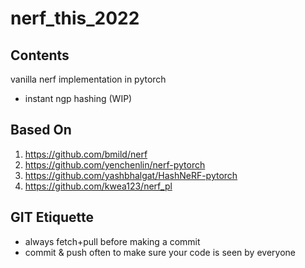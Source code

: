 # nerf_this_2022

## Contents
vanilla nerf implementation in pytorch
- instant ngp hashing (WIP)

## Based On 
1. https://github.com/bmild/nerf
2. https://github.com/yenchenlin/nerf-pytorch
3. https://github.com/yashbhalgat/HashNeRF-pytorch
4. https://github.com/kwea123/nerf_pl

## GIT Etiquette
- always fetch+pull before making a commit
- commit & push often to make sure your code is seen by everyone